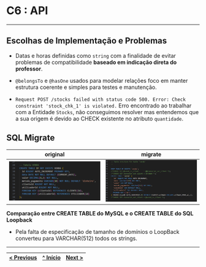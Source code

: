 # C6 : API

---

## Escolhas de Implementação e Problemas

- Datas e horas definidas como `string` com a finalidade de evitar problemas de compatibilidade **baseado em indicação direta do professor**.

- `@belongsTo` e `@hasOne` usados para modelar relações foco em manter estrutura coerente e simples para testes e manutenção.

- `Request POST /stocks failed with status code 500. Error: Check constraint 'stock_chk_1' is violated.` Erro encontrado ao trabalhar com a Entidade `Stocks`, não conseguimos resolver mas entendemos que a sua origem é devido ao CHECK existente no atributo `quantidade`.

## SQL Migrate

| original | migrate |
|-------|-------|
| <img src="../img/sql_print.png" alt="" width="550" /> | <img src="../img/migrate_print.png" alt="" width="550" /> |

**Comparação entre CREATE TABLE do MySQL e o CREATE TABLE do SQL Loopback**

- Pela falta de especificação de tamanho de domínios o LoopBack converteu para VARCHAR(512) todos os strings.

---

| [< Previous](rpf05.md) | [^ Início](rpf00.md) | [Next >](rpf07.md) |
| :---------------------- | :-------------------: | ------------------: |
